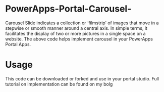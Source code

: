 # PowerApps-Portal-Carousel-
Carousel Slide indicates a collection or ‘filmstrip’ of images that move in a stepwise or smooth manner around a central axis. In simple terms, it facilitates the display of two or more pictures in a single space on a website.
The above code helps implement carousel in your PowerApps Portal Apps.

# Usage
This code can be downloaded or forked and use in your portal studio. Full tutorial on implementation can be found on my bolg 
